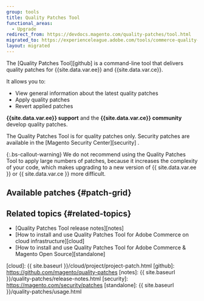 ```yaml
---
group: tools
title: Quality Patches Tool
functional_areas:
  - Upgrade
redirect_from: https://devdocs.magento.com/quality-patches/tool.html
migrated_to: https://experienceleague.adobe.com/tools/commerce-quality-patches/index.html
layout: migrated
---
```


The [Quality Patches Tool][github] is a command-line tool that delivers
quality patches for {{site.data.var.ee}} and {{site.data.var.ce}}.

It allows you to:

*  View general information about the latest quality patches
*  Apply quality patches
*  Revert applied patches

**{{site.data.var.ee}} support** and the **{{site.data.var.ce}} community** develop quality patches.

The Quality Patches Tool is for quality patches only. Security patches are available in the [Magento Security Center][security] .

{:.bs-callout-warning}
We do not recommend using the Quality Patches Tool to apply large numbers of patches, because it increases the complexity of your code, which makes upgrading to a new version of {{ site.data.var.ee }} or {{ site.data.var.ce }} more difficult.

## Available patches   {#patch-grid}

<div id="root"></div>

<script src="{{ site.baseurl }}/common/js/qpt.app.min.js?v=3"></script>

## Related topics   {#related-topics}

*  [Quality Patches Tool release notes][notes]
*  [How to install and use Quality Patches Tool for Adobe Commerce on
  cloud infrastructure][cloud]
*  [How to install and use Quality Patches Tool for Adobe Commerce &
  Magento Open Source][standalone]

<!-- link definitions -->
[cloud]: {{ site.baseurl }}/cloud/project/project-patch.html
[github]: https://github.com/magento/quality-patches
[notes]: {{ site.baseurl }}/quality-patches/release-notes.html
[security]: https://magento.com/security/patches
[standalone]: {{ site.baseurl }}/quality-patches/usage.html
